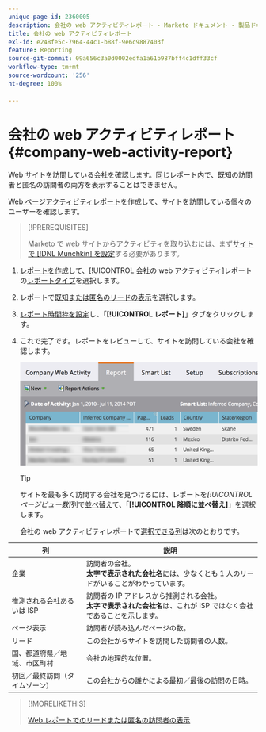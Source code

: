 ```yaml
---
unique-page-id: 2360005
description: 会社の web アクティビティレポート - Marketo ドキュメント - 製品ドキュメント
title: 会社の web アクティビティレポート
exl-id: e248fe5c-7964-44c1-b88f-9e6c9887403f
feature: Reporting
source-git-commit: 09a656c3a0d0002edfa1a61b987bff4c1dff33cf
workflow-type: tm+mt
source-wordcount: '256'
ht-degree: 100%

---
```


# 会社の web アクティビティレポート {#company-web-activity-report}

Web サイトを訪問している会社を確認します。同じレポート内で、既知の訪問者と匿名の訪問者の両方を表示することはできません。

[Web ページアクティビティレポート](/help/marketo/product-docs/reporting/basic-reporting/report-types/web-page-activity-report.md)を作成して、サイトを訪問している個々のユーザーを確認します。

>[!PREREQUISITES]
>
>Marketo で web サイトからアクティビティを取り込むには、まず[サイトで  [!DNL Munchkin]  を設定](/help/marketo/product-docs/administration/additional-integrations/add-munchkin-tracking-code-to-your-website.md)する必要があります。

1. [レポートを作成](/help/marketo/product-docs/reporting/basic-reporting/creating-reports/create-a-report-in-a-program.md)して、[!UICONTROL 会社の web アクティビティ]レポートの[レポートタイプ](report-type-overview.md)を選択します。

1. レポートで[既知または匿名のリードの表示](/help/marketo/product-docs/reporting/basic-reporting/report-activity/display-people-or-anonymous-visitors-in-web-reports.md)を選択します。

1. [レポート時間枠を設定](/help/marketo/product-docs/reporting/basic-reporting/editing-reports/change-a-report-time-frame.md)し、「**[!UICONTROL レポート]**」タブをクリックします。

1. これで完了です。レポートをレビューして、サイトを訪問している会社を確認します。

   ![](assets/image2014-9-16-11-3a0-3a24.png)

   >[!TIP]
   >
   >サイトを最も多く訪問する会社を見つけるには、レポートを&#x200B;_[!UICONTROL ページビュー数]_&#x200B;列で[並べ替え](/help/marketo/product-docs/reporting/basic-reporting/editing-reports/sort-report-on-columns.md)て、「**[!UICONTROL 降順に並べ替え]**」を選択します。

   会社の web アクティビティレポートで[選択できる列](/help/marketo/product-docs/reporting/basic-reporting/editing-reports/select-report-columns.md)は次のとおりです。

<table>
 <thead>
  <tr>
   <th>列</th>
   <th>説明</th>
  </tr>
 </thead>
 <tbody>
  <tr>
   <td>企業</td>
   <td>訪問者の会社。<br><strong>太字で表示された会社名</strong>には、少なくとも 1 人のリードがいることがわかっています。</td>
  </tr>
  <tr>
   <td>推測される会社あるいは ISP</td>
   <td>訪問者の IP アドレスから推測される会社。<br> <strong>太字で表示された会社名</strong>は、これが ISP ではなく会社であることを示します。 </td>
  </tr>
  <tr>
   <td>ページ表示</td>
   <td>訪問者が読み込んだページの数。</td>
  </tr>
  <tr>
   <td>リード</td>
   <td>この会社からサイトを訪問した訪問者の人数。</td>
  </tr>
  <tr>
   <td>国、都道府県／地域、市区町村</td>
   <td>会社の地理的な位置。</td>
  </tr>
  <tr>
   <td>初回／最終訪問（タイムゾーン）</td>
   <td>この会社からの誰かによる最初／最後の訪問の日時。</td>
  </tr>
 </tbody>
</table>

>[!MORELIKETHIS]
>
>[Web レポートでのリードまたは匿名の訪問者の表示](/help/marketo/product-docs/reporting/basic-reporting/report-activity/display-people-or-anonymous-visitors-in-web-reports.md)
